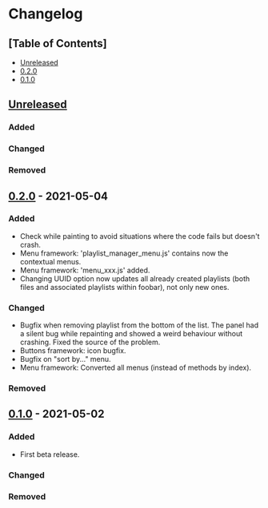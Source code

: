 # Changelog

## [Table of Contents]
- [Unreleased](#unreleased)
- [0.2.0](#220---2021-05-04)
- [0.1.0](#010---2021-05-02)

## [Unreleased][]
### Added

### Changed

### Removed

## [0.2.0] - 2021-05-04
### Added
- Check while painting to avoid situations where the code fails but doesn't crash.
- Menu framework: 'playlist_manager_menu.js' contains now the contextual menus.
- Menu framework: 'menu_xxx.js' added.
- Changing UUID option now updates all already created playlists (both files and associated playlists within foobar), not only new ones.

### Changed
- Bugfix when removing playlist from the bottom of the list. The panel had a silent bug while repainting and showed a weird behaviour without crashing. Fixed the source of the problem.
- Buttons framework: icon bugfix.
- Bugfix on "sort by..." menu.
- Menu framework: Converted all menus (instead of methods by index).

### Removed

## [0.1.0] - 2021-05-02
### Added
- First beta release.

### Changed

### Removed

[Unreleased]: https://github.com/regorxxx/Playlist-Manager-SMP/compare/v0.2.0...HEAD
[0.2.0]: https://github.com/regorxxx/Playlist-Manager-SMP/compare/v0.1.0...v.0.2.0
[0.1.0]: https://github.com/regorxxx/Playlist-Manager-SMP/compare/623c80a...v0.1.0
